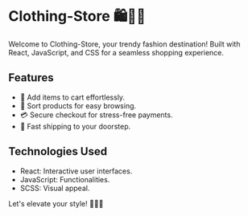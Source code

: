 # Clothing-Store 🛍️👗👖

Welcome to Clothing-Store, your trendy fashion destination! Built with React, JavaScript, and CSS for a seamless shopping experience.

## Features

- 🛒 Add items to cart effortlessly.
- 🔄 Sort products for easy browsing.
- 💳 Secure checkout for stress-free payments.
- 🚚 Fast shipping to your doorstep.

## Technologies Used

- React: Interactive user interfaces.
- JavaScript: Functionalities.
- SCSS: Visual appeal.

Let's elevate your style! 💃🕺🛒
